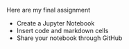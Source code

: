 Here are my final assignment
- Create a Jupyter Notebook
- Insert code and markdown cells
- Share your notebook through GitHub
